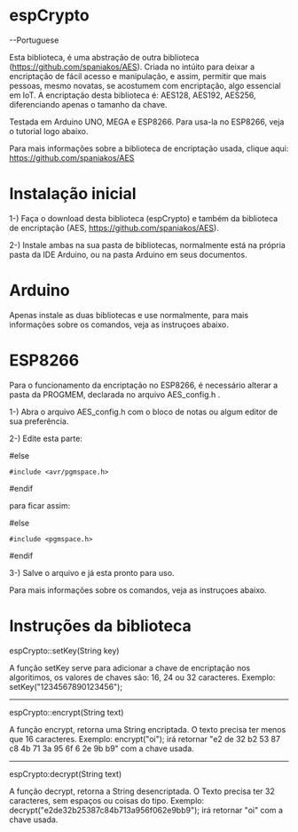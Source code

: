 # espCrypto

--Portuguese

Esta biblioteca, é uma abstração de outra biblioteca (https://github.com/spaniakos/AES). Criada no intúito para deixar a encriptação de fácil acesso e manipulação, e assim, permitir que mais pessoas, mesmo novatas, se acostumem com encriptação, algo essencial em IoT. A encriptação desta biblioteca é: AES128, AES192, AES256, diferenciando apenas o tamanho da chave.

Testada em Arduino UNO, MEGA e ESP8266. Para usa-la no ESP8266, veja o tutorial logo abaixo.

Para mais informações sobre a biblioteca de encriptação usada, clique aqui: https://github.com/spaniakos/AES



# Instalação inicial


1-) Faça o download desta biblioteca (espCrypto) e também da biblioteca de encriptação (AES, https://github.com/spaniakos/AES).

2-) Instale ambas na sua pasta de bibliotecas, normalmente está na própria pasta da IDE Arduino, ou na pasta Arduino em seus documentos.



# Arduino

Apenas instale as duas bibliotecas e use normalmente, para mais informações sobre os comandos, veja as instruçoes abaixo.



# ESP8266

Para o funcionamento da encriptação no ESP8266, é necessário alterar a pasta da PROGMEM, declarada no arquivo AES_config.h .

1-) Abra o arquivo AES_config.h com o bloco de notas ou algum editor de sua preferência.

2-) Edite esta parte:

#else

	#include <avr/pgmspace.h>
	
#endif



para ficar assim:

#else

	#include <pgmspace.h>
	
#endif

3-) Salve o arquivo e já esta pronto para uso.

Para mais informações sobre os comandos, veja as instruçoes abaixo.

# Instruções da biblioteca

espCrypto::setKey(String key)

A função setKey serve para adicionar a chave de encriptação nos algoritimos, os valores de chaves são: 16, 24 ou 32 caracteres. Exemplo: setKey("1234567890123456");

-----------------------------------------------------------------------------------------------------------------------

espCrypto::encrypt(String text)

A função encrypt, retorna uma String encriptada. O texto precisa ter menos que 16 caracteres. Exemplo: encrypt("oi"); irá retornar "e2 de 32 b2 53 87 c8 4b 71 3a 95 6f 6 2e 9b b9" com a chave usada.

-----------------------------------------------------------------------------------------------------------------------

espCrypto:decrypt(String text)

A função decrypt, retorna a String desencriptada. O Texto precisa ter 32 caracteres, sem espaços ou coisas do tipo. Exemplo: decrypt("e2de32b25387c84b713a956f062e9bb9"); irá retornar "oi" com a chave usada.
